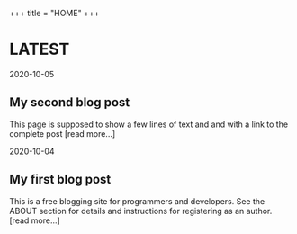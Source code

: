 +++
title = "HOME"
+++

# LATEST

2020-10-05

## My second blog post

This page is supposed to show a few
lines of text and and with a link
to the complete post
[read more...]

2020-10-04

## My first blog post

This is a free blogging site for programmers
and developers. See the ABOUT section
for details and instructions
for registering as an author.
[read more...]
